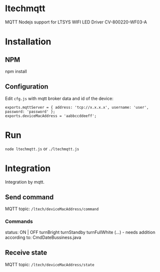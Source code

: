 # ltechmqtt
MQTT Nodejs support for LTSYS WIFI LED Driver CV-800220-WF03-A

# Installation
## NPM
npm install
## Configuration
Edit `cfg.js` with mqtt broker data and id of the device:
```
exports.mqttServer = { address: 'tcp://x.x.x.x', username: 'user', password: 'password' };
exports.deviceMacAddress = 'aabbccddeeff';
```

# Run
`node ltechmqtt.js` or `./ltechmqtt.js`

# Integration
Integration by mqtt.

## Send command
MQTT topic: `/ltech/deviceMacAddress/command`

### Commands
status: ON | OFF
turnBright
turnStandby
turnFullWhite
(...) - needs addition according to: CmdDateBussiness.java


## Receive state
MQTT topic: `/ltech/deviceMacAddress/state`
